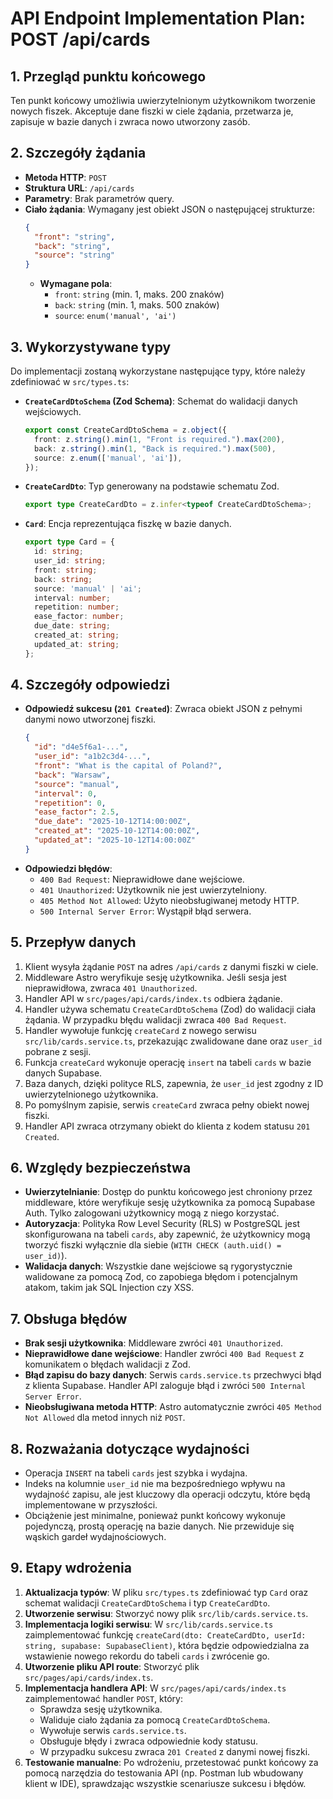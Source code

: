 # API Endpoint Implementation Plan: POST /api/cards

## 1. Przegląd punktu końcowego
Ten punkt końcowy umożliwia uwierzytelnionym użytkownikom tworzenie nowych fiszek. Akceptuje dane fiszki w ciele żądania, przetwarza je, zapisuje w bazie danych i zwraca nowo utworzony zasób.

## 2. Szczegóły żądania
- **Metoda HTTP**: `POST`
- **Struktura URL**: `/api/cards`
- **Parametry**: Brak parametrów query.
- **Ciało żądania**: Wymagany jest obiekt JSON o następującej strukturze:
  ```json
  {
    "front": "string",
    "back": "string",
    "source": "string"
  }
  ```
  - **Wymagane pola**:
    - `front`: `string` (min. 1, maks. 200 znaków)
    - `back`: `string` (min. 1, maks. 500 znaków)
    - `source`: `enum('manual', 'ai')`

## 3. Wykorzystywane typy
Do implementacji zostaną wykorzystane następujące typy, które należy zdefiniować w `src/types.ts`:

- **`CreateCardDtoSchema` (Zod Schema)**: Schemat do walidacji danych wejściowych.
  ```typescript
  export const CreateCardDtoSchema = z.object({
    front: z.string().min(1, "Front is required.").max(200),
    back: z.string().min(1, "Back is required.").max(500),
    source: z.enum(['manual', 'ai']),
  });
  ```
- **`CreateCardDto`**: Typ generowany na podstawie schematu Zod.
  ```typescript
  export type CreateCardDto = z.infer<typeof CreateCardDtoSchema>;
  ```
- **`Card`**: Encja reprezentująca fiszkę w bazie danych.
  ```typescript
  export type Card = {
    id: string;
    user_id: string;
    front: string;
    back: string;
    source: 'manual' | 'ai';
    interval: number;
    repetition: number;
    ease_factor: number;
    due_date: string;
    created_at: string;
    updated_at: string;
  };
  ```

## 4. Szczegóły odpowiedzi
- **Odpowiedź sukcesu (`201 Created`)**: Zwraca obiekt JSON z pełnymi danymi nowo utworzonej fiszki.
  ```json
  {
    "id": "d4e5f6a1-...",
    "user_id": "a1b2c3d4-...",
    "front": "What is the capital of Poland?",
    "back": "Warsaw",
    "source": "manual",
    "interval": 0,
    "repetition": 0,
    "ease_factor": 2.5,
    "due_date": "2025-10-12T14:00:00Z",
    "created_at": "2025-10-12T14:00:00Z",
    "updated_at": "2025-10-12T14:00:00Z"
  }
  ```
- **Odpowiedzi błędów**:
  - `400 Bad Request`: Nieprawidłowe dane wejściowe.
  - `401 Unauthorized`: Użytkownik nie jest uwierzytelniony.
  - `405 Method Not Allowed`: Użyto nieobsługiwanej metody HTTP.
  - `500 Internal Server Error`: Wystąpił błąd serwera.

## 5. Przepływ danych
1. Klient wysyła żądanie `POST` na adres `/api/cards` z danymi fiszki w ciele.
2. Middleware Astro weryfikuje sesję użytkownika. Jeśli sesja jest nieprawidłowa, zwraca `401 Unauthorized`.
3. Handler API w `src/pages/api/cards/index.ts` odbiera żądanie.
4. Handler używa schematu `CreateCardDtoSchema` (Zod) do walidacji ciała żądania. W przypadku błędu walidacji zwraca `400 Bad Request`.
5. Handler wywołuje funkcję `createCard` z nowego serwisu `src/lib/cards.service.ts`, przekazując zwalidowane dane oraz `user_id` pobrane z sesji.
6. Funkcja `createCard` wykonuje operację `insert` na tabeli `cards` w bazie danych Supabase.
7. Baza danych, dzięki polityce RLS, zapewnia, że `user_id` jest zgodny z ID uwierzytelnionego użytkownika.
8. Po pomyślnym zapisie, serwis `createCard` zwraca pełny obiekt nowej fiszki.
9. Handler API zwraca otrzymany obiekt do klienta z kodem statusu `201 Created`.

## 6. Względy bezpieczeństwa
- **Uwierzytelnianie**: Dostęp do punktu końcowego jest chroniony przez middleware, które weryfikuje sesję użytkownika za pomocą Supabase Auth. Tylko zalogowani użytkownicy mogą z niego korzystać.
- **Autoryzacja**: Polityka Row Level Security (RLS) w PostgreSQL jest skonfigurowana na tabeli `cards`, aby zapewnić, że użytkownicy mogą tworzyć fiszki wyłącznie dla siebie (`WITH CHECK (auth.uid() = user_id)`).
- **Walidacja danych**: Wszystkie dane wejściowe są rygorystycznie walidowane za pomocą Zod, co zapobiega błędom i potencjalnym atakom, takim jak SQL Injection czy XSS.

## 7. Obsługa błędów
- **Brak sesji użytkownika**: Middleware zwróci `401 Unauthorized`.
- **Nieprawidłowe dane wejściowe**: Handler zwróci `400 Bad Request` z komunikatem o błędach walidacji z Zod.
- **Błąd zapisu do bazy danych**: Serwis `cards.service.ts` przechwyci błąd z klienta Supabase. Handler API zaloguje błąd i zwróci `500 Internal Server Error`.
- **Nieobsługiwana metoda HTTP**: Astro automatycznie zwróci `405 Method Not Allowed` dla metod innych niż `POST`.

## 8. Rozważania dotyczące wydajności
- Operacja `INSERT` na tabeli `cards` jest szybka i wydajna.
- Indeks na kolumnie `user_id` nie ma bezpośredniego wpływu na wydajność zapisu, ale jest kluczowy dla operacji odczytu, które będą implementowane w przyszłości.
- Obciążenie jest minimalne, ponieważ punkt końcowy wykonuje pojedynczą, prostą operację na bazie danych. Nie przewiduje się wąskich gardeł wydajnościowych.

## 9. Etapy wdrożenia
1.  **Aktualizacja typów**: W pliku `src/types.ts` zdefiniować typ `Card` oraz schemat walidacji `CreateCardDtoSchema` i typ `CreateCardDto`.
2.  **Utworzenie serwisu**: Stworzyć nowy plik `src/lib/cards.service.ts`.
3.  **Implementacja logiki serwisu**: W `src/lib/cards.service.ts` zaimplementować funkcję `createCard(dto: CreateCardDto, userId: string, supabase: SupabaseClient)`, która będzie odpowiedzialna za wstawienie nowego rekordu do tabeli `cards` i zwrócenie go.
4.  **Utworzenie pliku API route**: Stworzyć plik `src/pages/api/cards/index.ts`.
5.  **Implementacja handlera API**: W `src/pages/api/cards/index.ts` zaimplementować handler `POST`, który:
    - Sprawdza sesję użytkownika.
    - Waliduje ciało żądania za pomocą `CreateCardDtoSchema`.
    - Wywołuje serwis `cards.service.ts`.
    - Obsługuje błędy i zwraca odpowiednie kody statusu.
    - W przypadku sukcesu zwraca `201 Created` z danymi nowej fiszki.
6.  **Testowanie manualne**: Po wdrożeniu, przetestować punkt końcowy za pomocą narzędzia do testowania API (np. Postman lub wbudowany klient w IDE), sprawdzając wszystkie scenariusze sukcesu i błędów.

